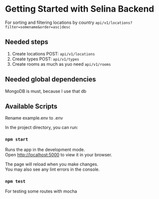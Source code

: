 # Getting Started with Selina Backend

For sorting and filtering locations by country `api/v1/locations?filter=somename&order=asc|desc`

## Needed steps

1. Create locations  POST: `api/v1/locations`
2. Create types POST: `api/v1/types`
3. Create rooms as much as yuo need `api/v1/rooms`

## Needed global dependencies

MongoDB is must, because I use that db

## Available Scripts

Rename example.env to .env

In the project directory, you can run:

### `npm start`

Runs the app in the development mode.\
Open [http://localhost:5000](http://localhost:5000) to view it in your browser.

The page will reload when you make changes.\
You may also see any lint errors in the console.


### `npm test`

For testing some routes with mocha